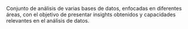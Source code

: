 Conjunto de análisis de varias bases de datos, enfocadas en diferentes áreas, con el objetivo de presentar insights obtenidos y capacidades relevantes en el análisis de datos.

